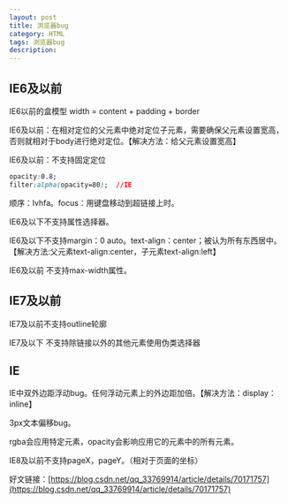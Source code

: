 ```yaml
---
layout: post
title: 浏览器bug
category: HTML
tags: 浏览器bug
description: 
---
```

## IE6及以前
IE6以前的盒模型 width = content + padding + border

IE6及以前：在相对定位的父元素中绝对定位子元素，需要确保父元素设置宽高，否则就相对于body进行绝对定位。【解决方法：给父元素设置宽高】

IE6及以前：不支持固定定位

```css
opacity:0.8;
filter:alpha(opacity=80);  //IE
```

<!--[IF ie6]>

<!--[endif]-->

顺序：lvhfa。focus：用键盘移动到超链接上时。

IE6及以下不支持属性选择器。

IE6及以下不支持margin：0 auto。text-align：center；被认为所有东西居中。【解决方法:父元素text-align:center，子元素text-align:left】

IE6及以前 不支持max-width属性。

## IE7及以前

IE7及以前不支持outline轮廓

IE7及以下 不支持除链接以外的其他元素使用伪类选择器


## IE
IE中双外边距浮动bug。任何浮动元素上的外边距加倍。【解决方法：display：inline】

3px文本偏移bug。

rgba会应用特定元素，opacity会影响应用它的元素中的所有元素。

IE8及以前不支持pageX，pageY。（相对于页面的坐标）


好文链接：[https://blog.csdn.net/qq_33769914/article/details/70171757](https://blog.csdn.net/qq_33769914/article/details/70171757)







